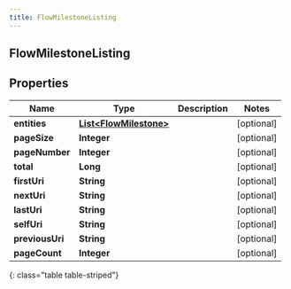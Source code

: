 ```yaml
---
title: FlowMilestoneListing
---
```

## FlowMilestoneListing


## Properties

| Name | Type | Description | Notes |
| ------------ | ------------- | ------------- | ------------- |
| **entities** | <!----><!---->[**List&lt;FlowMilestone&gt;**](FlowMilestone.html)<!----> |  |  [optional] |
| **pageSize** | <!----><!---->**Integer**<!----> |  |  [optional] |
| **pageNumber** | <!----><!---->**Integer**<!----> |  |  [optional] |
| **total** | <!----><!---->**Long**<!----> |  |  [optional] |
| **firstUri** | <!----><!---->**String**<!----> |  |  [optional] |
| **nextUri** | <!----><!---->**String**<!----> |  |  [optional] |
| **lastUri** | <!----><!---->**String**<!----> |  |  [optional] |
| **selfUri** | <!----><!---->**String**<!----> |  |  [optional] |
| **previousUri** | <!----><!---->**String**<!----> |  |  [optional] |
| **pageCount** | <!----><!---->**Integer**<!----> |  |  [optional] |
{: class="table table-striped"}



